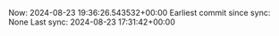 Now: 2024-08-23 19:36:26.543532+00:00 Earliest commit since sync: None Last sync: 2024-08-23 17:31:42+00:00
